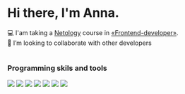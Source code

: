 # Hi there, I'm Anna.

💻 I'am taking a [Netology](https://netology.ru/) course in [«Frontend-developer»](https://netology.ru/programs/front-end).   
🤝 I’m looking to collaborate with other developers

#
### Programming skils and tools
![](https://img.shields.io/badge/HTML-orange) 
![](https://img.shields.io/badge/CSS-blue) 
![](https://img.shields.io/badge/JavaScript-yellow)
![](https://img.shields.io/badge/Git-success) 
![](https://img.shields.io/badge/W3C-blue)
![](https://img.shields.io/badge/Figma-blueviolet) 
![](https://img.shields.io/badge/VS_Code-blue)
